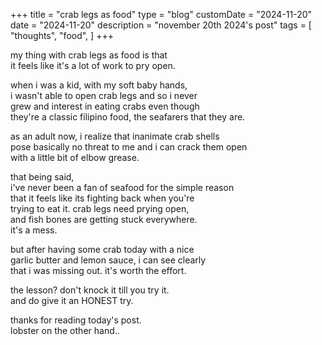 +++
title = "crab legs as food"
type = "blog"
customDate = "2024-11-20"
date = "2024-11-20"
description = "november 20th 2024's post"
tags = [
    "thoughts",
    "food",
]
+++

my thing with crab legs as food is that\
it feels like it's a lot of work to pry open.

when i was a kid, with my soft baby hands,\
i wasn't able to open crab legs and so i never\
grew and interest in eating crabs even though\
they're a classic filipino food, the seafarers that they are.

as an adult now, i realize that inanimate crab shells\
pose basically no threat to me and i can crack them open\
with a little bit of elbow grease. 

that being said,\
i've never been a fan of seafood for the simple reason\
that it feels like its fighting back when you're\
trying to eat it. crab legs need prying open,\
and fish bones are getting stuck everywhere.\
it's a mess.

but after having some crab today with a nice\
garlic butter and lemon sauce, i can see clearly\
that i was missing out. it's worth the effort.

the lesson? don't knock it till you try it.\
and do give it an HONEST try.

thanks for reading today's post.\
lobster on the other hand..